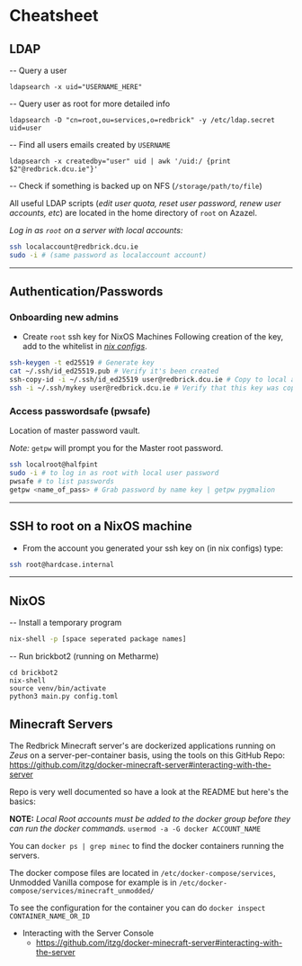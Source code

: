 # Cheatsheet

## LDAP
-- Query a user
```
ldapsearch -x uid="USERNAME_HERE"
```

-- Query user as root for more detailed info
```
ldapsearch -D "cn=root,ou=services,o=redbrick" -y /etc/ldap.secret uid=user
```

-- Find all users emails created by `USERNAME`
```
ldapsearch -x createdby="user" uid | awk '/uid:/ {print $2"@redbrick.dcu.ie"}'
```

-- Check if something is backed up on NFS (`/storage/path/to/file`)

All useful LDAP scripts (*edit user quota, reset user password, renew user accounts, etc*) are located in the home directory of `root` on Azazel.

*Log in as `root` on a server with local accounts:*
```bash
ssh localaccount@redbrick.dcu.ie
sudo -i # (same password as localaccount account)
```
___

## Authentication/Passwords

### Onboarding new admins

- Create `root` ssh key for NixOS Machines
Following creation of the key, add to the whitelist in *[nix configs](https://github.com/redbrick/nix-configs/blob/master/services/ssh.nix)*.

```bash
ssh-keygen -t ed25519 # Generate key
cat ~/.ssh/id_ed25519.pub # Verify it's been created
ssh-copy-id -i ~/.ssh/id_ed25519 user@redbrick.dcu.ie # Copy to local account's ssh dir
ssh -i ~/.ssh/mykey user@redbrick.dcu.ie # Verify that this key was copied
```

### Access passwordsafe (pwsafe)

Location of master password vault.

*Note:* `getpw` will prompt you for the Master root password.
```bash
ssh localroot@halfpint
sudo -i # to log in as root with local user password
pwsafe # to list passwords
getpw <name_of_pass> # Grab password by name key | getpw pygmalion
```


___

## SSH to root on a NixOS machine
- From the account you generated your ssh key on (in nix configs) type:
```bash
ssh root@hardcase.internal
```

___

## NixOS

-- Install a temporary program
```bash
nix-shell -p [space seperated package names]
```

-- Run brickbot2 (running on Metharme)
```
cd brickbot2
nix-shell
source venv/bin/activate
python3 main.py config.toml
```

## Minecraft Servers

The Redbrick Minecraft server's are dockerized applications running on *Zeus* on a server-per-container basis, using the tools on this GitHub Repo: https://github.com/itzg/docker-minecraft-server#interacting-with-the-server

Repo is very well documented so have a look at the README but here's the basics:

**NOTE:** *Local Root accounts must be added to the docker group before they can run the docker commands.* `usermod -a -G docker ACCOUNT_NAME`


You can `docker ps | grep minec` to find the docker containers running the servers.

The docker compose files are located in `/etc/docker-compose/services`, Unmodded Vanilla compose for example is in `/etc/docker-compose/services/minecraft_unmodded/`

To see the configuration for the container you can do `docker inspect CONTAINER_NAME_OR_ID`



- Interacting with the Server Console
    - https://github.com/itzg/docker-minecraft-server#interacting-with-the-server
